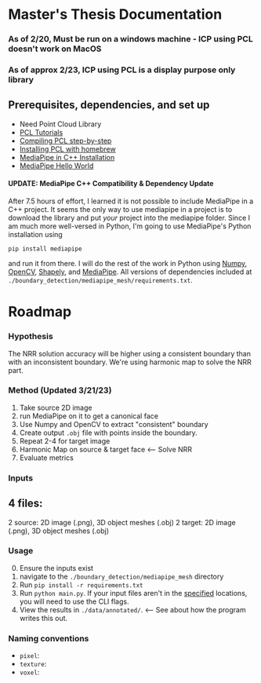 # Master's Thesis Documentation

### As of 2/20, Must be run on a windows machine - ICP using PCL doesn't work on MacOS
### As of approx 2/23, ICP using PCL is a display purpose only library

## Prerequisites, dependencies, and set up
* Need Point Cloud Library
* [PCL Tutorials](https://pcl.readthedocs.io/projects/tutorials/en/master/)
* [Compiling PCL step-by-step](https://pcl.readthedocs.io/projects/tutorials/en/master/compiling_pcl_macosx.html#compiling-pcl-macosx)
* [Installing PCL with homebrew](https://pcl.readthedocs.io/projects/tutorials/en/master/installing_homebrew.html#installing-homebrew)
* [MediaPipe in C++ Installation](https://google.github.io/mediapipe/getting_started/cpp.html)
* [MediaPipe Hello World](https://google.github.io/mediapipe/getting_started/hello_world_cpp.html)


#### UPDATE: MediaPipe C++ Compatibility & Dependency Update
After 7.5 hours of effort, I learned it is not possible to include MediaPipe in a C++ project. It seems the only way to use mediapipe in a project is to download the library and put _your_ project into the mediapipe folder. Since I am much more well-versed in Python, I'm going to use MediaPipe's Python installation using

`pip install mediapipe`

and run it from there. I will do the rest of the work in Python using [Numpy](https://numpy.org/), [OpenCV](https://opencv.org/), [Shapely](https://shapely.readthedocs.io/en/stable/index.html), and [MediaPipe](https://google.github.io/mediapipe/). All versions of dependencies included at `./boundary_detection/mediapipe_mesh/requirements.txt`.

# Roadmap
### Hypothesis
The NRR solution accuracy will be higher using a consistent boundary than with an inconsistent boundary. We're using harmonic map to solve the NRR part.

### Method (Updated 3/21/23)
1. Take source 2D image
2. run MediaPipe on it to get a canonical face
3. Use Numpy and OpenCV to extract "consistent" boundary
4. Create output `.obj` file with points inside the boundary.
5. Repeat 2-4 for target image
6. Harmonic Map on source & target face  <-- Solve NRR
7. Evaluate metrics


### Inputs
4 files: 
----
2 source: 2D image (.png), 3D object meshes (.obj)
2 target: 2D image (.png), 3D object meshes (.obj)

### Usage
0. Ensure the inputs exist
1. navigate to the `./boundary_detection/mediapipe_mesh` directory
2. Run `pip install -r requirements.txt`
3. Run `python main.py`. If your input files aren't in the [specified](boundary_detection\mediapipe_mesh\src\utils.py:parse_cli) locations, you will need to use the CLI flags.
4. View the results in `./data/annotated/`. <-- See about how the program writes this out.

### Naming conventions
* `pixel`:
* `texture`:
* `voxel`: